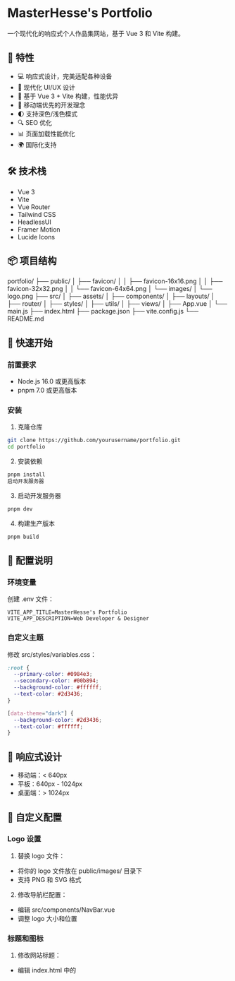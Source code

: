 # MasterHesse's Portfolio

一个现代化的响应式个人作品集网站，基于 Vue 3 和 Vite 构建。

## 🌟 特性

- 💻 响应式设计，完美适配各种设备
- 🎨 现代化 UI/UX 设计
- 🚀 基于 Vue 3 + Vite 构建，性能优异
- 📱 移动端优先的开发理念
- 🌓 支持深色/浅色模式
- 🔍 SEO 优化
- 📊 页面加载性能优化
- 🌍 国际化支持

## 🛠️ 技术栈

- Vue 3
- Vite
- Vue Router
- Tailwind CSS
- HeadlessUI
- Framer Motion
- Lucide Icons

## 📦 项目结构

portfolio/
├── public/
│ ├── favicon/
│ │ ├── favicon-16x16.png
│ │ ├── favicon-32x32.png
│ │ └── favicon-64x64.png
│ └── images/
│ └── logo.png
├── src/
│ ├── assets/
│ ├── components/
│ ├── layouts/
│ ├── router/
│ ├── styles/
│ ├── utils/
│ ├── views/
│ ├── App.vue
│ └── main.js
├── index.html
├── package.json
├── vite.config.js
└── README.md

## 🚀 快速开始

### 前置要求

- Node.js 16.0 或更高版本
- pnpm 7.0 或更高版本

### 安装

1. 克隆仓库
```bash
git clone https://github.com/yourusername/portfolio.git
cd portfolio
```

2. 安装依赖
```bash
pnpm install
启动开发服务器
```

3. 启动开发服务器 
```bash
pnpm dev
```

4. 构建生产版本
```bash
pnpm build
```

## 📝 配置说明
### 环境变量
创建 .env 文件：
```env
VITE_APP_TITLE=MasterHesse's Portfolio
VITE_APP_DESCRIPTION=Web Developer & Designer
```

### 自定义主题
修改 src/styles/variables.css：

```css
:root {
  --primary-color: #0984e3;
  --secondary-color: #00b894;
  --background-color: #ffffff;
  --text-color: #2d3436;
}

[data-theme="dark"] {
  --background-color: #2d3436;
  --text-color: #ffffff;
}
```

## 📱 响应式设计
- 移动端：< 640px
- 平板：640px - 1024px
- 桌面端：> 1024px

## 🔧 自定义配置
### Logo 设置
1. 替换 logo 文件：
- 将你的 logo 文件放在 public/images/ 目录下
- 支持 PNG 和 SVG 格式
2. 修改导航栏配置：
- 编辑 src/components/NavBar.vue
- 调整 logo 大小和位置
### 标题和图标
1. 修改网站标题：
- 编辑 index.html 中的 <title> 标签
- 更新 router/index.js 中的路由元信息
2. 更换图标：
- 替换 public/favicon/ 目录下的图标文件
- 建议提供多种尺寸（16x16, 32x32, 64x64）

## 📞 联系方式
Email: mackenzieyip@outlook.com
Blibili: 407512807

Built with ❤️ by MasterHesse